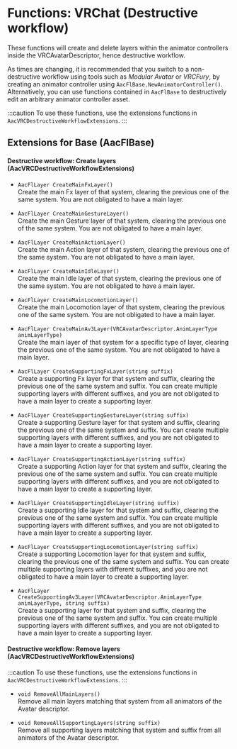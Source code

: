 ﻿---
sidebar_position: 6
---

# Functions: VRChat (Destructive workflow)

These functions will create and delete layers within the animator controllers inside the VRCAvatarDescriptor, hence destructive workflow.

As times are changing, it is recommended that you switch to a non-destructive workflow using tools such as *Modular Avatar* or *VRCFury*, by creating an animator controller using `AacFlBase.NewAnimatorController()`. Alternatively, you can use functions contained in `AacFlBase` to destructively edit an arbitrary animator controller asset.

:::caution
To use these functions, use the extensions functions in `AacVRCDestructiveWorkflowExtensions`.
:::

## Extensions for Base (AacFlBase)

#### Destructive workflow: Create layers (AacVRCDestructiveWorkflowExtensions)

- `AacFlLayer CreateMainFxLayer()` <br/>
  Create the main Fx layer of that system, clearing the previous one of the same system. You are not obligated to have a main layer.

- `AacFlLayer CreateMainGestureLayer()` <br/>
  Create the main Gesture layer of that system, clearing the previous one of the same system. You are not obligated to have a main layer.

- `AacFlLayer CreateMainActionLayer()` <br/>
  Create the main Action layer of that system, clearing the previous one of the same system. You are not obligated to have a main layer.

- `AacFlLayer CreateMainIdleLayer()` <br/>
  Create the main Idle layer of that system, clearing the previous one of the same system. You are not obligated to have a main layer.

- `AacFlLayer CreateMainLocomotionLayer()` <br/>
  Create the main Locomotion layer of that system, clearing the previous one of the same system. You are not obligated to have a main layer.

- `AacFlLayer CreateMainAv3Layer(VRCAvatarDescriptor.AnimLayerType animLayerType)` <br/>
  Create the main layer of that system for a specific type of layer, clearing the previous one of the same system. You are not obligated to have a main layer.

- `AacFlLayer CreateSupportingFxLayer(string suffix)` <br/>
  Create a supporting Fx layer for that system and suffix, clearing the previous one of the same system and suffix. You can create multiple supporting layers with different suffixes, and you are not obligated to have a main layer to create a supporting layer.

- `AacFlLayer CreateSupportingGestureLayer(string suffix)` <br/>
  Create a supporting Gesture layer for that system and suffix, clearing the previous one of the same system and suffix. You can create multiple supporting layers with different suffixes, and you are not obligated to have a main layer to create a supporting layer.

- `AacFlLayer CreateSupportingActionLayer(string suffix)` <br/>
  Create a supporting Action layer for that system and suffix, clearing the previous one of the same system and suffix. You can create multiple supporting layers with different suffixes, and you are not obligated to have a main layer to create a supporting layer.

- `AacFlLayer CreateSupportingIdleLayer(string suffix)` <br/>
  Create a supporting Idle layer for that system and suffix, clearing the previous one of the same system and suffix. You can create multiple supporting layers with different suffixes, and you are not obligated to have a main layer to create a supporting layer.

- `AacFlLayer CreateSupportingLocomotionLayer(string suffix)` <br/>
  Create a supporting Locomotion layer for that system and suffix, clearing the previous one of the same system and suffix. You can create multiple supporting layers with different suffixes, and you are not obligated to have a main layer to create a supporting layer.

- `AacFlLayer CreateSupportingAv3Layer(VRCAvatarDescriptor.AnimLayerType animLayerType, string suffix)` <br/>
  Create a supporting layer for that system and suffix, clearing the previous one of the same system and suffix. You can create multiple supporting layers with different suffixes, and you are not obligated to have a main layer to create a supporting layer.

#### Destructive workflow: Remove layers (AacVRCDestructiveWorkflowExtensions)

:::caution
To use these functions, use the extensions functions in `AacVRCDestructiveWorkflowExtensions`.
:::

- `void RemoveAllMainLayers()` <br/>
  Remove all main layers matching that system from all animators of the Avatar descriptor.

- `void RemoveAllSupportingLayers(string suffix)` <br/>
  Remove all supporting layers matching that system and suffix from all animators of the Avatar descriptor.